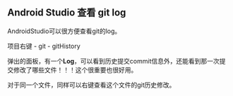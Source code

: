 ## Android Studio 查看 git log

AndroidStudio可以很方便查看git的log。

项目右键 - git - gitHistory

弹出的面板，有一个**Log**，可以看到历史提交commit信息外，还能看到那一次提交修改了哪些文件！！！这个很重要也很好用。

对于同一个文件，同样可以右键查看这个文件的git历史修改。
